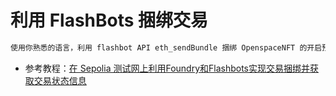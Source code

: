 
# 利用 FlashBots 捆绑交易

``` markdown
使用你熟悉的语言，利用 flashbot API eth_sendBundle 捆绑 OpenspaceNFT 的开启预售和 presale 预售交易(sepolia 测试网络)，并使用 flashbots_getBundleStats 查询状态，最终打印交易哈希和 stats 信息
```
- 参考教程：[在 Sepolia 测试网上利用Foundry和Flashbots实现交易捆绑并获取交易状态信息](https://learnblockchain.cn/article/8938)



